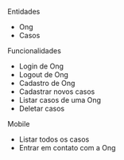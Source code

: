 Entidades

* Ong 
* Casos 


Funcionalidades 

* Login de Ong 
* Logout de Ong
* Cadastro de Ong 
* Cadastrar novos casos 
* Listar casos de uma Ong 
* Deletar casos 

Mobile 

* Listar todos os casos 
* Entrar em contato com a Ong 
